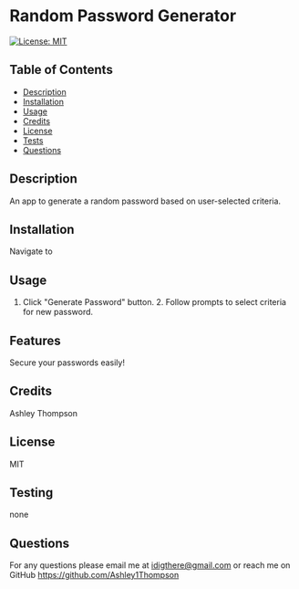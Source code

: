 # Random Password Generator
[![License: MIT](https://img.shields.io/badge/License-MIT-yellow.svg)](https://opensource.org/licenses/MIT)
## Table of Contents
- [Description](#description)
- [Installation](#installation)
- [Usage](#usage)
- [Credits](#credits)
- [License](#license)
- [Tests](#tests)
- [Questions](#questions)  
## Description
An app to generate a random password based on user-selected criteria. 
## Installation
Navigate to 
## Usage
1. Click "Generate Password" button. 2. Follow prompts to select criteria for new password. 
## Features
Secure your passwords easily!
## Credits
Ashley Thompson
## License
MIT

## Testing
none
## Questions
For any questions please email me at idigthere@gmail.com
or reach me on GitHub https://github.com/Ashley1Thompson